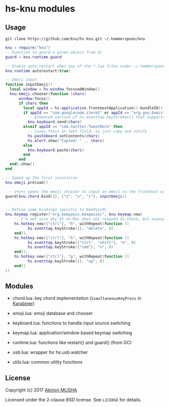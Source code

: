 hs-knu modules
==============

Usage
-----

```
git clone https://github.com/knu/hs-knu.git ~/.hammerspoon/knu
```

```lua
knu = require("knu")
-- Function to guard a given object from GC
guard = knu.runtime.guard

-- Enable auto-restart when any of the *.lua files under ~/.hammerspoon/ is modified
knu.runtime.autorestart(true)

-- Emoji input
function inputEmoji()
  local window = hs.window.focusedWindow()
  knu.emoji.chooser(function (chars)
      window:focus()
      if chars then
        local appId = hs.application.frontmostApplication():bundleID()
        if appId == "com.googlecode.iterm2" or appId == "org.gnu.Emacs" then
          -- Enhanced version of hs.eventtap.keyStrokes() that supports emoji on iTerm2 and Emacs.app
          knu.keyboard.send(chars)
        elseif appId == "com.twitter.TweetDeck" then
          -- Loses focus on text field, so just copy and notify
          hs.pasteboard.setContents(chars)
          hs.alert.show("Copied! " .. chars)
        else
          knu.keyboard.paste(chars)
        end
      end
  end):show()
end

-- Speed up the first invocation
knu.emoji.preload()

--- z+x+c opens the emoji chooser to input an emoji to the frontmost window
guard(knu.chord.bind({}, {"z", "x", "c"}, inputEmoji))


-- Define some bindings specific to KeePassXC
knu.keymap.register("org.keepassx.keepassxc", knu.keymap.new(
    -- I'm not sure why Qt on Mac does not respond to those, but anyway.
    hs.hotkey.new({"ctrl"}, "h", withRepeat(function ()
          hs.eventtap.keyStroke({}, "delete", 0)
    end)),
    hs.hotkey.new({"ctrl"}, "k", withRepeat(function ()
          hs.eventtap.keyStroke({"ctrl", "shift"}, "e", 0)
          hs.eventtap.keyStroke({"cmd"}, "x", 0)
    end)),
    hs.hotkey.new({"ctrl"}, "p", withRepeat(function ()
          hs.eventtap.keyStroke({}, "up", 0)
    end))
))
```

Modules
-------

- chord.lua: key chord implementation (`SimultaneousKeyPress`
  in [Karabiner](https://pqrs.org/osx/karabiner/))

- emoji.lua: emoji database and chooser

- keyboard.lua: functions to handle input source switching

- keymap.lua: application/window based keymap switching

- runtime.lua: functions like restart() and guard() (from GC)

- usb.lua: wrapper for hs.usb.watcher

- utils.lua: common utility functions

License
-------

Copyright (c) 2017 [Akinori MUSHA](https://akinori.org/)

Licensed under the 2-clause BSD license.  See `LICENSE` for details.

